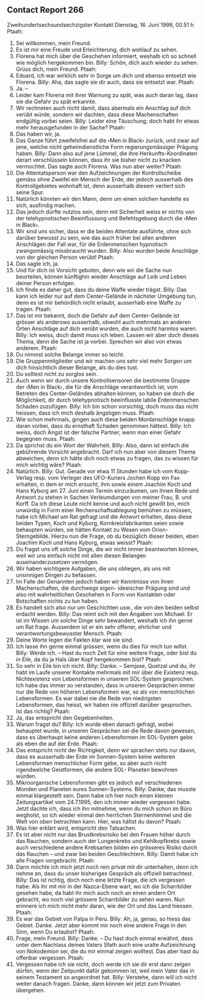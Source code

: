 ## Contact Report 266
Zweihundertsechsundsechzigster Kontakt
Dienstag, 16. Juni 1998, 00.51 h
Ptaah:
1. Sei willkommen, mein Freund.
2. Es ist mir eine Freude und Erleichterung, dich wohlauf zu sehen.
3. Florena hat mich über die Geschehen informiert, weshalb ich so schnell wie möglich hergekommen bin.
Billy:
Schön, dich auch wieder zu sehen. Grüss dich, mein Freund.
Ptaah:
4. Eduard, ich war wirklich sehr in Sorge um dich und ebenso entsetzt wie Florena.
Billy:
Aha, das sagte sie dir auch, dass sie entsetzt war.
Ptaah:
5. Ja. –
6. Leider kam Florena mit ihrer Warnung zu spät, was auch daran lag, dass sie die Gefahr zu spät erkannte.
7. Wir rechneten auch nicht damit, dass abermals ein Anschlag auf dich verübt würde, sondern wir dachten, dass diese Machenschaften endgültig vorbei seien.
Billy:
Leider eine Täuschung; doch habt ihr etwas mehr herausgefunden in der Sache?
Ptaah:
8. Das haben wir, ja.
9. Das Ganze führt zweifelsfrei auf die ‹Men in Black› zurück, und zwar auf jene, welche nicht geheimdienstliche Form regierungsmässiger Prägung haben.
Billy:
Dann also auf jene Lümmel, die ihre Herkunfts-Koordinaten derart verschlüsseln können, dass ihr sie bisher nicht zu knacken vermochtet. Das sagte auch Florena. Was nun aber weiter?
Ptaah:
10. Die Attentatsperson war den Aufzeichnungen der Kontrollscheibe gemäss ohne Zweifel ein Mensch der Erde, der jedoch ausserhalb des Kontrollgebietes wohnhaft ist, denn ausserhalb diesem verliert sich seine Spur.
11. Natürlich könnten wir den Mann, denn um einen solchen handelte es sich, ausfindig machen.
12. Das jedoch dürfte nutzlos sein, denn mit Sicherheit weiss er nichts von der telehypnotischen Beeinflussung und Befehlsgebung durch die ‹Men in Black›.
13. Wir sind uns sicher, dass er die beiden Attentate ausführte, ohne sich darüber bewusst zu sein, wie das auch früher bei allen anderen Anschlägen der Fall war, für die Erdenmenschen hypnotisch zwangsmässig missbraucht wurden.
Billy:
Also wurden beide Anschläge von der gleichen Person verübt!
Ptaah:
14. Das sagte ich, ja.
15. Und für dich ist Vorsicht geboten, denn wie wir die Sache nun beurteilen, können künftighin wieder Anschläge auf Leib und Leben deiner Person erfolgen.
16. Ich finde es daher gut, dass du deine Waffe wieder trägst.
Billy:
Das kann ich leider nur auf dem Center-Gelände in nächster Umgebung tun, denn es ist mir behördlich nicht erlaubt, ausserhalb eine Waffe zu tragen.
Ptaah:
17. Das ist mir bekannt, doch die Gefahr auf dem Center-Gelände ist grösser als anderswo ausserhalb, obwohl auch mehrmals an anderen Orten Anschläge auf dich verübt wurden, die auch nicht harmlos waren.
Billy:
Ich weiss, doch damit muss ich leben. Lassen wir aber doch dieses Thema, denn die Sache ist ja vorbei. Sprechen wir also von etwas anderem.
Ptaah:
18. Du nimmst solche Belange immer so leicht.
19. Die Gruppenmitglieder und wir machen uns sehr viel mehr Sorgen um dich hinsichtlich dieser Belange, als du dies tust.
20. Du solltest nicht zu sorglos sein.
21. Auch wenn wir durch unsere Kontrollsensoren die bestimmte Gruppe der ‹Men in Black›, die für die Anschläge verantwortlich ist, vom Betreten des Center-Geländes abhalten können, so haben sie doch die Möglichkeit, dir durch telehypnotisch beeinflusste labile Erdenmenschen Schaden zuzufügen.
Billy:
Ich bin schon vorsichtig, doch muss das nicht heissen, dass ich mich deshalb ängstigen muss.
Ptaah:
22. Wie schon mehrmals, gingen auch diese beiden Mordanschläge knapp daran vorbei, dass du ernsthaft Schaden genommen hättest.
Billy:
Ich weiss, doch Angst ist der falsche Partner, wenn man einer Gefahr begegnen muss.
Ptaah:
23. Da sprichst du ein Wort der Wahrheit.
Billy:
Also, dann ist einfach die gebührende Vorsicht angebracht. Darf ich nun aber von diesem Thema abweichen, denn ich hätte dich noch etwas zu fragen, das zu wissen für mich wichtig wäre?
Ptaah:
24. Natürlich.
Billy:
Gut. Gerade vor etwa 11 Stunden habe ich vom Kopp-Verlag resp. vom Verleger des UFO-Kuriers Jochen Kopp ein Fax erhalten, in dem er mich ersucht, ihm sowie einem Joachim Koch und Hans Kyborg am 27. Juni einen Termin einzuräumen, um ihnen Rede und Antwort zu stehen in Sachen Verleumdungen von meiner Frau, B. und Korff. Da ich diese Leute nicht kenne und auch nicht gewillt bin, mich unwürdig in Form einer Rechenschaftsablegung bemühen zu müssen, habe ich Michael um Rat gefragt und die Antwort erhalten, dass diese beiden Typen, Koch und Kyborg, Kornkreisfabrikanten seien sowie behaupten würden, sie hätten Kontakt zu Wesen vom Orion-Sterngebilde. Hierzu nun die Frage, ob du bezüglich dieser beiden, eben Joachim Koch und Hans Kyborg, etwas weisst?
Ptaah:
25. Du fragst uns oft solche Dinge, die wir nicht immer beantworten können, weil wir uns einfach nicht mit allen diesen Belangen auseinanderzusetzen vermögen.
26. Wir haben wichtigere Aufgaben, die uns obliegen, als uns mit unsinnigen Dingen zu befassen.
27. Im Falle der Genannten jedoch haben wir Kenntnisse von ihren Machenschaften, die durchwegs eigen- ideeischer Prägung sind und also mit wahrheitlichen Geschehen in Form von Kontakten oder Botschaften nichts zu tun haben.
28. Es handelt sich also nur um Geschichten usw., die von den beiden selbst erdacht werden.
Billy:
Das reimt sich mit den Angaben von Michael. Er ist im Wissen um solche Dinge sehr bewandert, weshalb ich ihn gerne um Rat frage. Ausserdem ist er ein sehr offener, ehrlicher und verantwortungsbewusster Mensch.
Ptaah:
29. Deine Worte legen die Fakten klar wie sie sind.
30. Ich lasse ihn gerne einmal grüssen, wenn du dies für mich tun willst.
Billy:
Werde ich. – Hast du noch Zeit für eine weitere Frage, oder bist du in Eile, da du ja Hals über Kopf hergekommen bist?
Ptaah:
31. So sehr in Eile bin ich nicht.
Billy:
Danke. – Semjase, Quetzal und du, ihr habt im Laufe unserer Kontakte mehrmals mit mir über die Existenz resp. Nichtexistenz von Lebensformen in unserem SOL-System gesprochen. Ich habe das immer so verstanden, dass in unseren Gesprächen immer nur die Rede von höheren Lebensformen war, so als von menschlichen Lebensformen. Es war dabei nie die Rede von niedrigsten Lebensformen, das heisst, wir haben nie offiziell darüber gesprochen. Ist das richtig?
Ptaah:
32. Ja, das entspricht den Gegebenheiten.
33. Warum fragst du?
Billy:
Ich wurde eben danach gefragt, wobei behauptet wurde, in unseren Gesprächen sei die Rede davon gewesen, dass es überhaupt keine anderen Lebensformen im SOL-System gebe als eben die auf der Erde.
Ptaah:
34. Das entspricht nicht der Richtigkeit, denn wir sprachen stets nur davon, dass es ausserhalb der Erde im Sonnen-System keine weiteren Lebensformen menschlicher Form gebe, so aber auch nicht irgendwelche Geistformen, die andere SOL- Planeten bewohnen würden.
35. Mikroorganische Lebensformen gibt es jedoch auf verschiedenen Monden und Planeten eures Sonnen-Systems.
Billy:
Danke, das musste einmal klargestellt sein. Dann habe ich hier noch einen kleinen Zeitungsartikel vom 24.7.1995, den ich immer wieder vergessen habe. Jetzt dachte ich, dass ich ihn mitnehme, wenn du mich schon im Büro wegholst, so ich wieder einmal den herrlichen Sternenhimmel und die Welt von oben betrachten kann. Hier, was hältst du davon?
Ptaah:
36. Was hier erklärt wird, entspricht den Tatsachen.
37. Es ist aber nicht nur das Brustkrebsrisiko bei den Frauen höher durch das Rauchen, sondern auch der Lungenkrebs und Kehlkopfkrebs sowie auch verschiedene andere Krebsarten bilden ein grösseres Risiko durch das Rauchen – und zwar bei beiden Geschlechtern.
Billy:
Damit habe ich alle Fragen vorgebracht.
Ptaah:
38. Dann möchte ich mich jetzt noch rein privat mit dir unterhalten, denn ich nehme an, dass du unser bisheriges Gespräch als offiziell betrachtest.
Billy:
Das ist richtig, doch noch eine letzte Frage, die ich vergessen habe: Als ihr mit mir in der Nazca-Ebene wart, wo ich die Scharrbilder gesehen habe, da habt ihr mich auch noch an einen andern Ort gebracht, wo noch viel grössere Scharrbilder zu sehen waren. Nun erinnere ich mich nicht mehr daran, wie der Ort und das Land hiessen.
Ptaah:
39. Es war das Gebiet von Palpa in Peru.
Billy:
Ah, ja, genau, so hiess das Gebiet. Danke. Jetzt aber kommt mir noch eine andere Frage in den Sinn, wenn Du erlaubst?
Ptaah:
40. Frage, mein Freund.
Billy:
Danke. – Du hast doch einmal erwähnt, dass unter dem Nachlass deines Vaters Sfath auch eine uralte Aufzeichnung von Nokodemion sei, die du mir einmal zeigen wolltest. Das aber hast du offenbar vergessen.
Ptaah:
41. Vergessen habe ich sie nicht, doch werde ich sie dir erst dann zeigen dürfen, wenn der Zeitpunkt dafür gekommen ist, weil mein Vater das in seinem Testament so angeordnet hat.
Billy:
Verstehe, dann will ich nicht weiter danach fragen. Danke, dann können wir jetzt zum Privaten übergehen.
